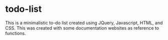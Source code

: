 # todo-list

This is a minimalistic to-do list created using JQuery, Javascript, HTML, and CSS. This was created with some documentation websites as reference to functions. 

